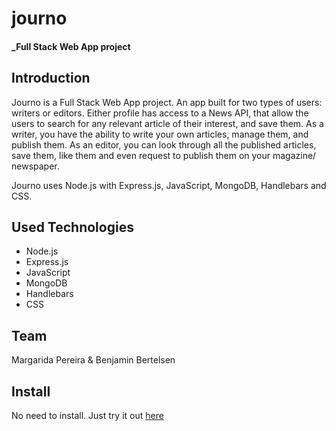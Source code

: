 # journo

#### _Full Stack Web App project

## Introduction

Journo is a Full Stack Web App project.
An app built for two types of users: writers or editors. Either profile has access to a News API, that allow the users to search for any relevant article of their interest, and save them. As a writer, you have the ability to write your own articles, manage them, and publish them.
As an editor, you can look through all the published articles, save them, like them and even request to publish them on your magazine/ newspaper.

Journo uses Node.js with Express.js, JavaScript, MongoDB, Handlebars and CSS.


## [](https://github.com/mmarp/game-project#used-technologies)Used Technologies

-   Node.js
-   Express.js
-   JavaScript
-   MongoDB
-   Handlebars
-   CSS

## [](https://github.com/mmarp/game-project#team)Team

Margarida Pereira & Benjamin Bertelsen

## [](https://github.com/mmarp/game-project#install)Install

No need to install. Just try it out [here](https://journo-project.herokuapp.com/)
